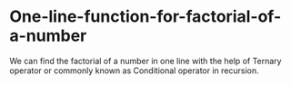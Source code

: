 # One-line-function-for-factorial-of-a-number
We can find the factorial of a number in one line with the help of Ternary operator or commonly known as Conditional operator in recursion.
